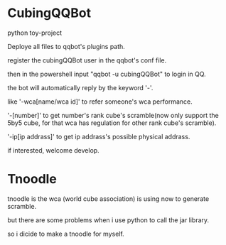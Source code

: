 # CubingQQBot
python toy-project

Deploye all files to qqbot's plugins path.

register the cubingQQBot user in the qqbot's conf file. 

then in the powershell input "qqbot -u cubingQQBot" to login in QQ.

the bot will automatically reply by the keyword '-'.

  like '-wca[name/wca id]' to refer someone's wca performance.
  
  '-[number]' to get number's rank cube's scramble(now only support the 5by5 cube, for that wca has regulation for other rank cube's    scramble).
  
  '-ip[ip addrass]' to get ip addrass's possible physical addrass.
  
if interested, welcome develop.

# Tnoodle 
tnoodle is the wca (world cube association) is using now to generate scramble.

but there are some problems when i use python to call the jar library.

so i dicide to make a tnoodle for myself.
